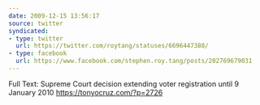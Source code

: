 ```yaml
---
date: 2009-12-15 13:56:17
source: twitter
syndicated:
- type: twitter
  url: https://twitter.com/roytang/statuses/6696447388/
- type: facebook
  url: https://www.facebook.com/stephen.roy.tang/posts/202769679031
---
```


Full Text: Supreme Court decision extending voter registration until 9 January 2010 https://tonyocruz.com/?p=2726